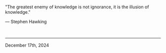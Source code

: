 
<br>

"The greatest enemy of knowledge is not ignorance, it is the illusion of knowledge."

― Stephen Hawking
 
</br>

---
December 17th, 2024
